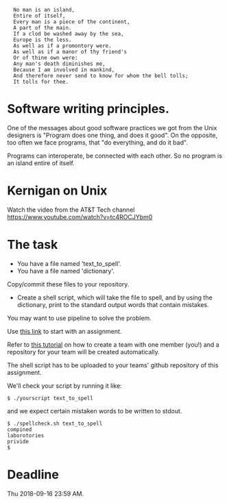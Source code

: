 
```
  No man is an island,
  Entire of itself,
  Every man is a piece of the continent,
  A part of the main.
  If a clod be washed away by the sea,
  Europe is the less.
  As well as if a promontory were.
  As well as if a manor of thy friend's
  Or of thine own were:
  Any man's death diminishes me,
  Because I am involved in mankind,
  And therefore never send to know for whom the bell tolls;
  It tolls for thee. 
```

Software writing principles.
===========================
One of the messages about good software practices we got from the Unix designers is "Program does one thing, and does it good". On the opposite, too often we face programs, that "do everything, and do it bad".

Programs can interoperate, be connected with each other.
So no program is an island entire of itself.

Kernigan on Unix
================

Watch the video from the AT&T Tech channel https://www.youtube.com/watch?v=tc4ROCJYbm0

The task
======
* You have a file named 'text_to_spell'.
* You have a file named 'dictionary'.

Copy/commit these files to your repository.

* Create a shell script, which will take the file to spell, and by using the dictionary, print to the standard output words that contain mistakes.

You may want to use pipeline to solve the problem.

Use [this link](https://classroom.github.com/a/DQ4CsrXs) to start with an assignment.

Refer to [this tutorial](https://github.com/operating-systems-2018/notes/blob/master/asgmnt_tutorial.md) on how to create a team with one member (you!) and a repository for your team will be created automatically.

The shell script has to be uploaded to your teams' github repository of this assignment.

We'll check your script by running it like:

```
$ ./yourscript text_to_spell
```

and we expect certain mistaken words to be written to stdout.

```
$ ./spellcheck.sh text_to_spell 
compined
laborotories
privide
$
```

Deadline
========
Thu 2018-09-16 23:59 AM.




